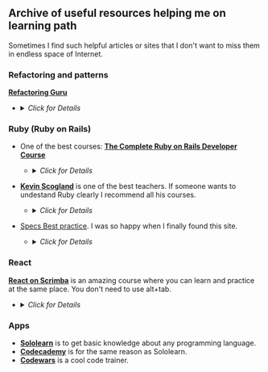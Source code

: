 ## Archive of useful resources helping me on learning path

Sometimes I find such helpful articles or sites that I don't want to miss them in endless space of Internet.

### Refactoring and patterns

[**Refactoring Guru**](https://refactoring.guru/)
  - <details>
      <summary><i>Click for Details</i></summary>
      <i>Refactoring.Guru makes it easy for you to discover everything you need to know about refactoring, design patterns, SOLID principles, and other smart programming topics.</i>
    </details>

### Ruby (Ruby on Rails)

- One of the best courses: [**The Complete Ruby on Rails Developer Course**](https://www.udemy.com/course/the-complete-ruby-on-rails-developer-course/)
  - <details>
      <summary><i>Click for Details</i></summary>
      <i>This course currently features the Ruby programming language, 5 total apps -- Alpha-blog and Finance Tracker featuring Rails 6, MessageMe and University app featuring Rails 5 and a SAAS app upgrade to Rails 6 underway!
      The Complete Ruby on Rails Developer Course provides a thorough introduction to Web Applications Development using the wildly popular Ruby on Rails framework. With 40+ hours of engaging video lectures and text follow-up lectures with directions, references and code.</i>
    </details>

- [**Kevin Scogland**](https://www.lynda.com/Kevin-Skoglund/104-1.html) is one of the best teachers. If someone wants to undestand Ruby clearly I recommend all his courses.
  - <details>
      <summary><i>Click for Details</i></summary>
      <i>Kevin Skoglund is the founder of Nova Fabrica, a web development agency specialized in delivering custom, scalable solutions using Ruby on Rails, PHP, SQL, and related technologies. Nova Fabrica clients include An Event Apart, Atlas Carpet Mills, Consulate Film, Gregorius Pineo, Maharam, Oakley, and The Bold Italic. Kevin is a lynda.com author with over 15 years of teaching and web development experience.</i>
    </details>
    
- [Specs Best practice](https://www.betterspecs.org/). I was so happy when I finally found this site.
  - <details>
      <summary><i>Click for Details</i></summary>
      <i>Better Specs is a collection of best practices developers learned while testing apps that you can use to improve your coding skills, or simply for inspiration. Better Specs came to life at Lelylan (open source IoT cloud platform) and checking out its test suite may be of inspiration.</i>
    </details>
    
### React
[**React on Scrimba**](https://scrimba.com/learn/learnreact) is an amazing course where you can learn and practice at the same place. You don't need to use alt+tab.
  - <details>
      <summary><i>Click for Details</i></summary>
      <i>Consider this course React 101 - this is the perfect starting point for any React beginner. You'll learn key React features while building two apps and practice what you learn through interactive coding challenges and exercises along the way.</i>
    </details>
    
### Apps

- [**Sololearn**](https://play.google.com/store/apps/details?id=com.sololearn&hl=ru&gl=US) is to get basic knowledge about any programming language.
- [**Codecademy**](https://www.codecademy.com) is for the same reason as Sololearn.
- [**Codewars**](https://www.codewars.com/) is a cool code trainer.


